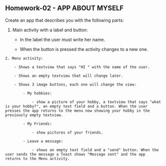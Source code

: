 Homework-02 - APP ABOUT MYSELF
------------------------------

Create an app that describes you with the following parts:

   1. Main activity with a label and button:

        - In the label the user must write her name.

        - When the button is pressed the activity changes to a new one.

    2. Menu activity:

        - Shows a textview that says "HI " with the name of the user.

        - Shows an empty textview that will change later.

        - Shows 3 image buttons, each one will change the view:

            - My hobbies:

                - show a picture of your hobby, a textview that says "what is your hobby?", an empty text field and a button. When the user presses the app returns to the menu now showing your hobby in the previously empty textview.

            - My Friends:

                - show pictures of your friends.
            
            - Leave a message:

                - shows an empty text field and a "send" button. When the user sends the message a Toast shows "Message sent" and the app returns to the Menu activity.